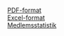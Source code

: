 [PDF-format](SENIOR/losen/SrS_MATRIKEL_2024_2024-03-31.pdf)  
[Excel-format](SENIOR/losen/SrS_MATRIKEL%20_2024_2024-03-31.xlsx)  
[Medlemsstatistik](SENIOR/losen/Medlemsantal_SrS.pdf)  
